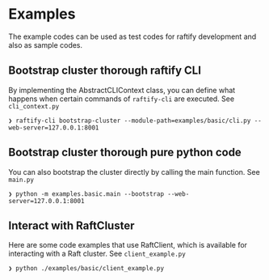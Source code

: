 # Examples

The example codes can be used as test codes for raftify development and also as sample codes.

## Bootstrap cluster thorough raftify CLI

By implementing the AbstractCLIContext class, you can define what happens when certain commands of `raftify-cli` are executed. See `cli_context.py`

```
❯ raftify-cli bootstrap-cluster --module-path=examples/basic/cli.py --web-server=127.0.0.1:8001
```

## Bootstrap cluster thorough pure python code

You can also bootstrap the cluster directly by calling the main function. See `main.py`

```
❯ python -m examples.basic.main --bootstrap --web-server=127.0.0.1:8001
```

## Interact with RaftCluster

Here are some code examples that use RaftClient, which is available for interacting with a Raft cluster. See `client_example.py`

```
❯ python ./examples/basic/client_example.py
```
